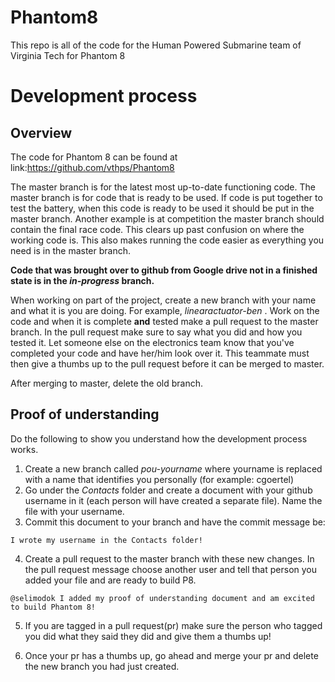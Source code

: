 # Phantom8
This repo is all of the code for the Human Powered Submarine team of Virginia Tech for Phantom 8

# Development process

## Overview
The code for Phantom 8 can be found at link:https://github.com/vthps/Phantom8

The master branch is for the latest most up-to-date functioning code. The master branch is for code that is ready to be used. If code is put together to test the battery, when this code is ready to be used it should be put in the master branch. Another example is at competition the master branch should contain the final race code. This clears up past confusion on where the working code is. This also makes running the code easier as everything you need is in the master branch.

**Code that was brought over to github from Google drive not in a finished state is in the _in-progress_ branch.**

When working on part of the project, create a new branch with your name and what it is you are doing. For example, _linearactuator-ben_ . Work on the code and when it is complete **and** tested make a pull request to the master branch. In the pull request make sure to say what you did and how you tested it. Let someone else on the electronics team know that you've completed your code and have her/him look over it. This teammate must then give a thumbs up to the pull request before it can be merged to master. 

After merging to master, delete the old branch. 


## Proof of understanding

Do the following to show you understand how the development process works.

1. Create a new branch called _pou-yourname_ where yourname is replaced with a name that identifies you personally (for example: cgoertel)
2. Go under the *Contacts* folder and create a document with your github username in it (each person will have created a separate file). Name the file with your username.
3. Commit this document to your branch and have the commit message be:
```
I wrote my username in the Contacts folder!
```
4. Create a pull request to the master branch with these new changes. In the pull request message choose another user and tell that person you added your file and are ready to build P8. 
```
@selimodok I added my proof of understanding document and am excited to build Phantom 8!
```
5. If you are tagged in a pull request(pr) make sure the person who tagged you did what they said they did and give them a thumbs up!

6. Once your pr has a thumbs up, go ahead and merge your pr and delete the new branch you had just created.

